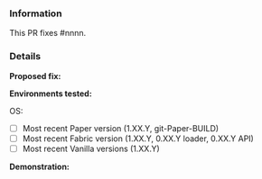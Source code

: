 
<!--
WS Datapack bug fix submission guide
====================================
NOTE: Failure to fill out this template properly may result in your PR being
      delayed or ignored without warning.
NOTE: Don't type between any arrows in the template, as this text will be
      hidden. This includes this header block and any other explanation text
      blocks.

WS Datapack is GPL
------------------
By contributing to the WS Datapack, you agree to license your code under the
GNU General Public License version 3, which can be found at the link below:
https://github.com/osfanbuff63/ws-datapack/blob/master/LICENSE.md

Instructions
------------
If you are submitting a bug fix, please follow the following steps:
1.  Fill out the template in full.
      This includes providing screenshots and a link to the original bug 
      report. If there isn't an existing bug report, we recommend opening a new
      detailed bug report BEFORE opening your PR to fix it, else your PR may be
      delayed or rejected without warning.
      
      You can open a new bug report by following this link:
      https://github.com/osfanbuff63/ws-datapack/issues/new/choose 
2.  When linking logs or config files, do not attach them to the post!
      Copy and paste any logs into https://gist.github.com/, then paste a
      link to them in the relevant parts of the template. Do not use Hastebin
      or Pastebin, as this can cause issues with future reviews.
      
      DO NOT drag logs directly into this text box, as we cannot read these!
3.  If you are fixing a performance issue, please include a link to a
    Timings and/or profiler report, both before and after your PR.
4.  If you are fixing a visual bug, such as in commands, please include
    screenshots so that we can more easily review the proposed fix.
    (You can drag screenshots into the bottom of the editor.)
-->

### Information

<!--
    Replace #nnnn with the number of the original issue. If this PR fixes
    multiple issues, you should repeat the phrase "fixes #nnnn" for each issue. 
-->

This PR fixes #nnnn.

### Details

**Proposed fix:**
<!-- Type a description of your proposed fix below this line. -->

**Environments tested:**

<!-- Type the OS you have used below. e.g. Ubuntu 22.04, Windows 10 -->
OS:

<!--
    Put an "x" inside the boxes for the server software you have tested this 
    bug fix on. If this feature does not apply to a server, strike through the server software using ~~strikethrough~~. If you have tested on other
    environments, add a new line with relevant details.
-->
- [ ] Most recent Paper version (1.XX.Y, git-Paper-BUILD)
- [ ] Most recent Fabric version (1.XX.Y, 0.XX.Y loader, 0.XX.Y API)
- [ ] Most recent Vanilla versions (1.XX.Y)

**Demonstration:**
<!--
    Below this block, include screenshots/log snippets from before and after as
    necessary. If you have created or used a test case plugin, please link to a
    download of the plugin, source code and exact version used where possible.
-->